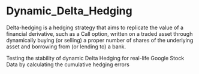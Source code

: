 # Dynamic_Delta_Hedging
Delta-hedging is a hedging strategy that aims to replicate the value of a financial derivative, such as a
Call option, written on a traded asset through dynamically buying (or selling) a proper number of shares of
the underlying asset and borrowing from (or lending to) a bank.

Testing the stability of dynamic Delta Hedging for real-life Google Stock Data by calculating the cumulative hedging errors

